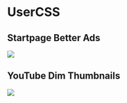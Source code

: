 # UserCSS
## Startpage Better Ads
[![](https://img.shields.io/badge/Install%20directly%20with-Stylus-00adad.svg)](https://raw.githubusercontent.com/s-rog/UserCSS/master/startpage.ads.user.css)
## YouTube Dim Thumbnails
[![](https://img.shields.io/badge/Install%20directly%20with-Stylus-00adad.svg)](https://raw.githubusercontent.com/s-rog/UserCSS/master/youtube.thumbnails.user.css)
